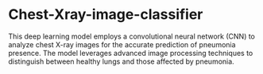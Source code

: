 # Chest-Xray-image-classifier
This deep learning model employs a convolutional neural network (CNN) to analyze chest X-ray images for the accurate prediction of pneumonia presence. The model leverages advanced image processing techniques to distinguish between healthy lungs and those affected by pneumonia.
